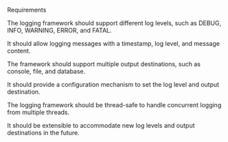 Requirements

The logging framework should support different log levels, such as DEBUG, INFO, WARNING, ERROR, and FATAL.

It should allow logging messages with a timestamp, log level, and message content.

The framework should support multiple output destinations, such as console, file, and database.

It should provide a configuration mechanism to set the log level and output destination.

The logging framework should be thread-safe to handle concurrent logging from multiple threads.

It should be extensible to accommodate new log levels and output destinations in the future.